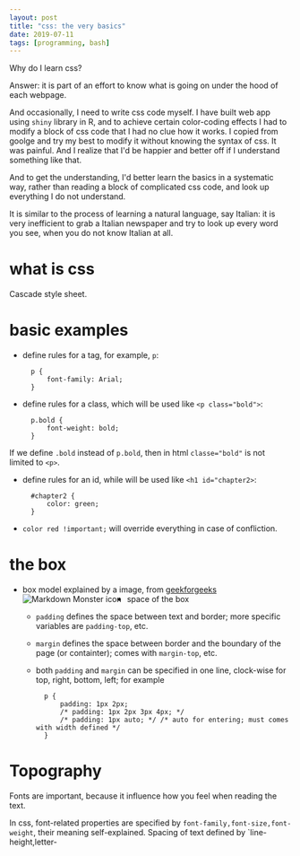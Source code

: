 ```yaml
---
layout: post
title: "css: the very basics"
date: 2019-07-11
tags: [programming, bash]
---
```


Why do I learn css?

Answer: it is part of an effort to know what is going on under the hood of each webpage.

And occasionally, I need to write css code myself. I have built web app using `shiny` library in R, and to achieve certain color-coding effects I had to modify a block of css code that I had no clue how it works. I copied from goolge and try my best to modify it without knowing the syntax of css. It was painful. And I realize that I'd be happier and better off if I understand something like that. 

And to get the understanding, I'd better learn the basics in a systematic way, rather than reading a block of complicated css code, and look up everything I do not understand.

It is similar to the process of learning a natural language, say Italian: it is very inefficient to grab a Italian newspaper and try to look up every word you see, when you do not know Italian at all.

# what is css
Cascade style sheet.

# basic examples

- define rules for a tag, for example, `p`:

        p {
            font-family: Arial;
        }
- define rules for a class, which will be used like `<p class="bold">`:

        p.bold { 
            font-weight: bold;
        }
If we define `.bold` instead of `p.bold`, then in html `classe="bold"` is not limited to `<p>`.
- define rules for an id, while will be used like `<h1 id="chapter2>`:

        #chapter2 {
            color: green;
        }
- `color red !important;` will override everything in case of confliction.

# the box
- box model explained by a image, from [geekforgeeks](https://media.geeksforgeeks.org/)
<img src="https://media.geeksforgeeks.org/wp-content/uploads/box-model-1.png"
     alt="Markdown Monster icon"
     style="float: left; margin-right: 10px;" />
- space of the box
    - `padding` defines the space between text and border; more specific variables are `padding-top`, etc.
    - `margin` defines the space between border and the boundary of the page (or containter); comes with `margin-top`, etc.
    - both `padding` and `margin` can be specified in one line, clock-wise for top, right, bottom, left; for example

            p {
                padding: 1px 2px;
                /* padding: 1px 2px 3px 4px; */
                /* padding: 1px auto; */ /* auto for entering; must comes with width defined */
            }

# Topography
Fonts are important, because it influence how you feel when reading the text.

In css, font-related properties are specified by `font-family,font-size,font-weight`, their meaning self-explained.
Spacing of text defined by `line-height,letter-